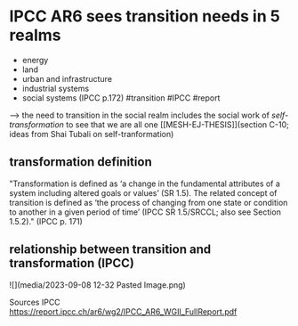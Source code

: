 # IPCC AR6 sees transition needs in 5 realms
- energy
- land
- urban and infrastructure
- industrial systems
- social systems
(IPCC p.172)
#transition #IPCC #report 

--> the need to transition in the social realm includes the social work of *self-transformation* to see that we are all one [[MESH-EJ-THESIS]](section C-10; ideas from Shai Tubali on self-tranformation)

## transformation definition
"Transformation is defined as ‘a change in the fundamental attributes of a system including altered goals or values’ (SR 1.5). The related concept of transition is defined as ‘the process of changing from one state or condition to another in a given period of time’ (IPCC SR 1.5/SRCCL; also see Section 1.5.2)." (IPCC p. 171)

## relationship between transition and transformation (IPCC)
![](media/2023-09-08 12-32 Pasted Image.png)


Sources
IPCC https://report.ipcc.ch/ar6/wg2/IPCC_AR6_WGII_FullReport.pdf